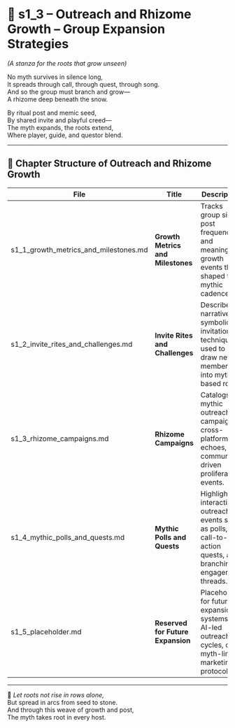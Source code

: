 <!-- Save to: shagi_archives/appendices/appendix_g_shagi_projects/part_06_storybook_facebook_group/s1_3_index_of_outreach_and_rhizome_growth.md -->

# 📘 s1_3 – Outreach and Rhizome Growth – Group Expansion Strategies  
*(A stanza for the roots that grow unseen)*

No myth survives in silence long,  
It spreads through call, through quest, through song.  
And so the group must branch and grow—  
A rhizome deep beneath the snow.  

By ritual post and memic seed,  
By shared invite and playful creed—  
The myth expands, the roots extend,  
Where player, guide, and questor blend.

---

## 🧭 Chapter Structure of Outreach and Rhizome Growth

| File | Title | Description |
|------|-------|-------------|
| s1_1_growth_metrics_and_milestones.md | **Growth Metrics and Milestones** | Tracks group size, post frequency, and meaningful growth events that shaped the mythic cadence. |
| s1_2_invite_rites_and_challenges.md | **Invite Rites and Challenges** | Describes narrative or symbolic invitation techniques used to draw new members into myth-based roles. |
| s1_3_rhizome_campaigns.md | **Rhizome Campaigns** | Catalogs mythic outreach campaigns, cross-platform echoes, and community-driven proliferation events. |
| s1_4_mythic_polls_and_quests.md | **Mythic Polls and Quests** | Highlights interactive outreach events such as polls, call-to-action quests, and branching engagement threads. |
| s1_5_placeholder.md | **Reserved for Future Expansion** | Placeholder for future expansion systems, AI-led outreach cycles, or myth-linked marketing protocols.

---

📜 *Let roots not rise in rows alone,*  
But spread in arcs from seed to stone.  
And through this weave of growth and post,  
The myth takes root in every host.
